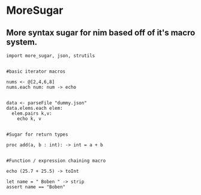 # MoreSugar
## More syntax sugar for nim based off of it's macro system.

```
import more_sugar, json, strutils


#basic iterator macros

nums <- @[2,4,6,8]
nums.each num: num -> echo


data <- parseFile "dummy.json"
data.elems.each elem:
  elem.pairs k,v:
    echo k, v


#Sugar for return types

proc add(a, b : int): -> int = a + b


#Function / expression chaining macro

echo (25.7 + 25.5) -> toInt

let name = " Boben " -> strip
assert name == "Boben"
```
